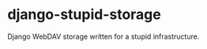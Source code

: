 django-stupid-storage
=====================

Django WebDAV storage written for a stupid infrastructure. 
